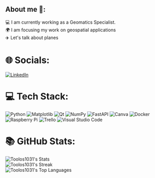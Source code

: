 ## About me 👋:
:computer: I am currently working as a Geomatics Specialist. <br> :earth_africa: I am focusing my work on geospatial applications <br> :airplane: Let's talk about planes 

# 🌐 Socials:
[![LinkedIn](https://img.shields.io/badge/LinkedIn-%230077B5.svg?logo=linkedin&logoColor=white)](https://www.linkedin.com/in/bartosz-skrabanek-5b930a319/) 

# :computer: Tech Stack:
![Python](https://img.shields.io/badge/python-3670A0?style=for-the-badge&logo=python&logoColor=ffdd54) ![Matplotlib](https://img.shields.io/badge/Matplotlib-%23ffffff.svg?style=for-the-badge&logo=Matplotlib&logoColor=black) ![Qt](https://img.shields.io/badge/Qt-%23217346.svg?style=for-the-badge&logo=Qt&logoColor=white) ![NumPy](https://img.shields.io/badge/numpy-%23013243.svg?style=for-the-badge&logo=numpy&logoColor=white) ![FastAPI](https://img.shields.io/badge/FastAPI-005571?style=for-the-badge&logo=fastapi) ![Canva](https://img.shields.io/badge/Canva-%2300C4CC.svg?style=for-the-badge&logo=Canva&logoColor=white)  ![Docker](https://img.shields.io/badge/docker-%230db7ed.svg?style=for-the-badge&logo=docker&logoColor=white) ![Raspberry Pi](https://img.shields.io/badge/-Raspberry_Pi-C51A4A?style=for-the-badge&logo=Raspberry-Pi) ![Trello](https://img.shields.io/badge/Trello-%23026AA7.svg?style=for-the-badge&logo=Trello&logoColor=white) ![Visual Studio Code](https://img.shields.io/badge/Visual%20Studio%20Code-0078d7.svg?style=for-the-badge&logo=visual-studio-code&logoColor=white) 

# 📚 GitHub Stats:
![Toolos1031's Stats](https://github-readme-stats.vercel.app/api?username=Toolos1031&theme=vue-dark&show_icons=true&hide_border=true&count_private=true)<br/>
![Toolos1031's Streak](https://github-readme-streak-stats.herokuapp.com/?user=Toolos1031&theme=vue-dark&hide_border=true)<br/>
![Toolos1031's Top Languages](https://github-readme-stats.vercel.app/api/top-langs/?username=Toolos1031&theme=vue-dark&show_icons=true&hide_border=true&layout=compact)
<!--
**Toolos1031/Toolos1031** is a ✨ _special_ ✨ repository because its `README.md` (this file) appears on your GitHub profile.

Here are some ideas to get you started:

- 🔭 I’m currently working on ...
- 🌱 I’m currently learning ...
- 👯 I’m looking to collaborate on ...
- 🤔 I’m looking for help with ...
- 💬 Ask me about ...
- 📫 How to reach me: ...
- 😄 Pronouns: ...
- ⚡ Fun fact: ...
-->
